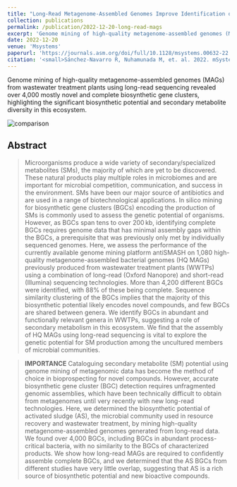 ```yaml
---
title: "Long-Read Metagenome-Assembled Genomes Improve Identification of Novel Complete Biosynthetic Gene Clusters in a Complex Microbial Activated Sludge Ecosystem"
collection: publications
permalink: /publication/2022-12-20-long-read-mags
excerpt: 'Genome mining of high-quality metagenome-assembled genomes (MAGs) from wastewater treatment plants using long-read sequencing revealed over 4,000 mostly novel and complete biosynthetic gene clusters, highlighting the significant biosynthetic potential and secondary metabolite diversity in this ecosystem.'
date: 2022-12-20
venue: 'Msystems'
paperurl: 'https://journals.asm.org/doi/full/10.1128/msystems.00632-22'
citation: '<small>Sánchez-Navarro R, Nuhamunada M, et. al. 2022. mSystems 7:e00632-22.</small>'
---
```


Genome mining of high-quality metagenome-assembled genomes (MAGs) from wastewater treatment plants using long-read sequencing revealed over 4,000 mostly novel and complete biosynthetic gene clusters, highlighting the significant biosynthetic potential and secondary metabolite diversity in this ecosystem.

![comparison](https://journals.asm.org/cms/10.1128/msystems.00632-22/asset/8afa51e2-aeac-4404-bd04-7a0c69d77551/assets/images/medium/msystems.00632-22-f006.gif)

## Abstract
> Microorganisms produce a wide variety of secondary/specialized metabolites (SMs), the majority of which are yet to be discovered. These natural products play multiple roles in microbiomes and are important for microbial competition, communication, and success in the environment. SMs have been our major source of antibiotics and are used in a range of biotechnological applications. In silico mining for biosynthetic gene clusters (BGCs) encoding the production of SMs is commonly used to assess the genetic potential of organisms. However, as BGCs span tens to over 200 kb, identifying complete BGCs requires genome data that has minimal assembly gaps within the BGCs, a prerequisite that was previously only met by individually sequenced genomes. Here, we assess the performance of the currently available genome mining platform antiSMASH on 1,080 high-quality metagenome-assembled bacterial genomes (HQ MAGs) previously produced from wastewater treatment plants (WWTPs) using a combination of long-read (Oxford Nanopore) and short-read (Illumina) sequencing technologies. More than 4,200 different BGCs were identified, with 88% of these being complete. Sequence similarity clustering of the BGCs implies that the majority of this biosynthetic potential likely encodes novel compounds, and few BGCs are shared between genera. We identify BGCs in abundant and functionally relevant genera in WWTPs, suggesting a role of secondary metabolism in this ecosystem. We find that the assembly of HQ MAGs using long-read sequencing is vital to explore the genetic potential for SM production among the uncultured members of microbial communities.

> **IMPORTANCE** Cataloguing secondary metabolite (SM) potential using genome mining of metagenomic data has become the method of choice in bioprospecting for novel compounds. However, accurate biosynthetic gene cluster (BGC) detection requires unfragmented genomic assemblies, which have been technically difficult to obtain from metagenomes until very recently with new long-read technologies. Here, we determined the biosynthetic potential of activated sludge (AS), the microbial community used in resource recovery and wastewater treatment, by mining high-quality metagenome-assembled genomes generated from long-read data. We found over 4,000 BGCs, including BGCs in abundant process-critical bacteria, with no similarity to the BGCs of characterized products. We show how long-read MAGs are required to confidently assemble complete BGCs, and we determined that the AS BGCs from different studies have very little overlap, suggesting that AS is a rich source of biosynthetic potential and new bioactive compounds.
